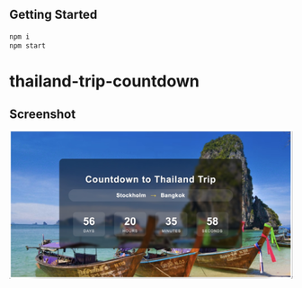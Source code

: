 ## Getting Started

```
npm i
npm start
```
# thailand-trip-countdown
## Screenshot


![Screenshot of the Countdown Website](./Screenshot.jpg)
